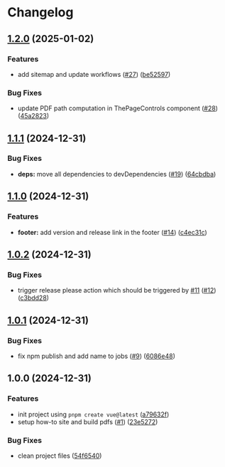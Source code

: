 # Changelog

## [1.2.0](https://github.com/lookscanned/how-to/compare/v1.1.1...v1.2.0) (2025-01-02)


### Features

* add sitemap and update workflows ([#27](https://github.com/lookscanned/how-to/issues/27)) ([be52597](https://github.com/lookscanned/how-to/commit/be5259751e11791ec2bdb28203ce00c1df9c7c07))


### Bug Fixes

* update PDF path computation in ThePageControls component ([#28](https://github.com/lookscanned/how-to/issues/28)) ([45a2823](https://github.com/lookscanned/how-to/commit/45a2823cfdcc8411bcd10d6db0c510745c2e18c1))

## [1.1.1](https://github.com/lookscanned/how-to/compare/v1.1.0...v1.1.1) (2024-12-31)


### Bug Fixes

* **deps:** move all dependencies to devDependencies ([#19](https://github.com/lookscanned/how-to/issues/19)) ([64cbdba](https://github.com/lookscanned/how-to/commit/64cbdbafe508bdad02ad8d25793309808a9cddac))

## [1.1.0](https://github.com/lookscanned/how-to/compare/v1.0.2...v1.1.0) (2024-12-31)


### Features

* **footer:** add version and release link in the footer ([#14](https://github.com/lookscanned/how-to/issues/14)) ([c4ec31c](https://github.com/lookscanned/how-to/commit/c4ec31c514592464347b986b10deb7896b8bf07e))

## [1.0.2](https://github.com/lookscanned/how-to/compare/v1.0.1...v1.0.2) (2024-12-31)


### Bug Fixes

* trigger release please action which should be triggered by [#11](https://github.com/lookscanned/how-to/issues/11) ([#12](https://github.com/lookscanned/how-to/issues/12)) ([c3bdd28](https://github.com/lookscanned/how-to/commit/c3bdd2804da8a009a64bf8f580d9c8ebe5fc476f))

## [1.0.1](https://github.com/lookscanned/how-to/compare/v1.0.0...v1.0.1) (2024-12-31)


### Bug Fixes

* fix npm publish and add name to jobs ([#9](https://github.com/lookscanned/how-to/issues/9)) ([6086e48](https://github.com/lookscanned/how-to/commit/6086e48b3acf5d10e31232a725da23c16fa9bc24))

## 1.0.0 (2024-12-31)


### Features

* init project using `pnpm create vue@latest` ([a79632f](https://github.com/lookscanned/how-to/commit/a79632f1272eb047b3fc218cee65d969c504d9a8))
* setup how-to site and build pdfs ([#1](https://github.com/lookscanned/how-to/issues/1)) ([23e5272](https://github.com/lookscanned/how-to/commit/23e5272fc740a55bc562cc8a6a8e825214ef88c4))


### Bug Fixes

* clean project files ([54f6540](https://github.com/lookscanned/how-to/commit/54f65402aa58be244519afc0fb58dde61e138896))
